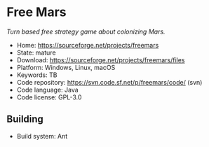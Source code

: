 # Free Mars

_Turn based free strategy game about colonizing Mars._

- Home: https://sourceforge.net/projects/freemars
- State: mature
- Download: https://sourceforge.net/projects/freemars/files
- Platform: Windows, Linux, macOS
- Keywords: TB
- Code repository: https://svn.code.sf.net/p/freemars/code/ (svn)
- Code language: Java
- Code license: GPL-3.0


## Building

- Build system: Ant
